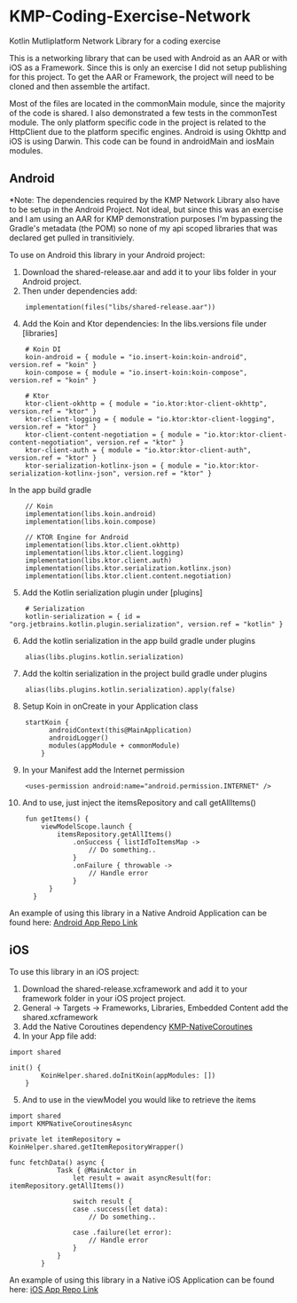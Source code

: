 # KMP-Coding-Exercise-Network
Kotlin Mutliplatform Network Library for a coding exercise

This is a networking library that can be used with Android as an AAR or with iOS as a Framework.  Since this is only an exercise I did not setup publishing for this project.  To get the AAR or Framework, the project will need to be cloned and then assemble the artifact.

Most of the files are located in the commonMain module, since the majority of the code is shared.  I also demonstrated a few tests in the commonTest module.  The only platform specific code in the project is related to the HttpClient due to the platform specific engines.  Android is using Okhttp and iOS is using Darwin.  This code can be found in androidMain and iosMain modules.  

## Android
*Note: The dependencies required by the KMP Network Library also have to be setup in the Android Project.  Not ideal, but since this was an exercise and I am using an AAR for KMP demonstration purposes I'm bypassing the Gradle's metadata (the POM) so none of my api scoped libraries that was declared get pulled in transitiviely. 

To use on Android this library in your Android project:  
1) Download the shared-release.aar and add it to your libs folder in your Android project.
2) Then under dependencies add:
```
    implementation(files("libs/shared-release.aar"))
```
4) Add the Koin and Ktor dependencies:
In the libs.versions file under [libraries]
```
    # Koin DI
    koin-android = { module = "io.insert-koin:koin-android", version.ref = "koin" }
    koin-compose = { module = "io.insert-koin:koin-compose", version.ref = "koin" }
    
    # Ktor
    ktor-client-okhttp = { module = "io.ktor:ktor-client-okhttp", version.ref = "ktor" }
    ktor-client-logging = { module = "io.ktor:ktor-client-logging", version.ref = "ktor" }
    ktor-client-content-negotiation = { module = "io.ktor:ktor-client-content-negotiation", version.ref = "ktor" }
    ktor-client-auth = { module = "io.ktor:ktor-client-auth", version.ref = "ktor" }
    ktor-serialization-kotlinx-json = { module = "io.ktor:ktor-serialization-kotlinx-json", version.ref = "ktor" }
```
In the app build gradle
```
    // Koin
    implementation(libs.koin.android)
    implementation(libs.koin.compose)

    // KTOR Engine for Android
    implementation(libs.ktor.client.okhttp)
    implementation(libs.ktor.client.logging)
    implementation(libs.ktor.client.auth)
    implementation(libs.ktor.serialization.kotlinx.json)
    implementation(libs.ktor.client.content.negotiation)
```
5) Add the Kotlin serialization plugin under [plugins]
```
    # Serialization
    kotlin-serialization = { id = "org.jetbrains.kotlin.plugin.serialization", version.ref = "kotlin" }
```
6) Add the kotlin serialization in the app build gradle under plugins
```
    alias(libs.plugins.kotlin.serialization)
```
7) Add the koltin serialization in the project build gradle under plugins
```
    alias(libs.plugins.kotlin.serialization).apply(false)
```
8) Setup Koin in onCreate in your Application class
```
    startKoin {
          androidContext(this@MainApplication)
          androidLogger()
          modules(appModule + commonModule)
        }
```
9) In your Manifest add the Internet permission
```
    <uses-permission android:name="android.permission.INTERNET" />
```
10) And to use, just inject the itemsRepository and call getAllItems()
```
    fun getItems() {
        viewModelScope.launch {
            itemsRepository.getAllItems()
                .onSuccess { listIdToItemsMap ->
                    // Do something..
                }
                .onFailure { throwable ->
                    // Handle error
                }
          }
      }
```

An example of using this library in a Native Android Application can be found here: [Android App Repo Link](https://github.com/maderski/Android-Coding-Exercise-App)


## iOS
To use this library in an iOS project:
1) Download the shared-release.xcframework and add it to your framework folder in your iOS project project.
2) General -> Targets -> Frameworks, Libraries, Embedded Content add the shared.xcframework
3) Add the Native Coroutines dependency
[KMP-NativeCoroutines](https://github.com/rickclephas/KMP-NativeCoroutines)
4) In your App file add:
```
import shared

init() {
        KoinHelper.shared.doInitKoin(appModules: [])
    }
```
5) And to use in the viewModel you would like to retrieve the items
```
import shared
import KMPNativeCoroutinesAsync

private let itemRepository = KoinHelper.shared.getItemRepositoryWrapper()

func fetchData() async {
            Task { @MainActor in
                let result = await asyncResult(for: itemRepository.getAllItems())
                
                switch result {
                case .success(let data):
                    // Do something..
                    
                case .failure(let error):
                    // Handle error
                }
            }
        }
```
An example of using this library in a Native iOS Application can be found here: [iOS App Repo Link](https://github.com/maderski/iOS-Coding-Exercise-App)
